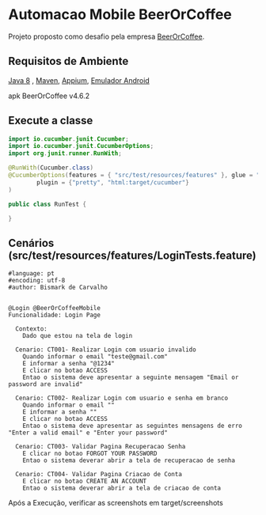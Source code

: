 # Automacao Mobile BeerOrCoffee

Projeto proposto como desafio pela empresa [BeerOrCoffee](https://beerorcoffee.com/).

## Requisitos de Ambiente

[Java 8](https://www.oracle.com/br/java/technologies/javase/javase8-archive-downloads.html)
, [Maven](https://maven.apache.org/install.html),
[Appium](https://github.com/appium/appium-desktop/releases/tag/v1.22.2),
[Emulador Android](https://developer.android.com/studio?hl=pt-br)

apk BeerOrCoffee v4.6.2


## Execute a classe

```java
import io.cucumber.junit.Cucumber;
import io.cucumber.junit.CucumberOptions;
import org.junit.runner.RunWith;

@RunWith(Cucumber.class)
@CucumberOptions(features = { "src/test/resources/features" }, glue = "steps", tags = "@BeerOrCoffeeMobile",
        plugin = {"pretty", "html:target/cucumber"}
)

public class RunTest {

}
```

## Cenários (src/test/resources/features/LoginTests.feature)

```gherkin
#language: pt
#encoding: utf-8
#author: Bismark de Carvalho


@Login @BeerOrCoffeeMobile
Funcionalidade: Login Page

  Contexto:
    Dado que estou na tela de login

  Cenario: CT001- Realizar Login com usuario invalido
    Quando informar o email "teste@gmail.com"
    E informar a senha "@1234"
    E clicar no botao ACCESS
    Entao o sistema deve apresentar a seguinte mensagem "Email or password are invalid"

  Cenario: CT002- Realizar Login com usuario e senha em branco
    Quando informar o email ""
    E informar a senha ""
    E clicar no botao ACCESS
    Entao o sistema deve apresentar as seguintes mensagens de erro "Enter a valid email" e "Enter your password"

  Cenario: CT003- Validar Pagina Recuperacao Senha
    E clicar no botao FORGOT YOUR PASSWORD
    Entao o sistema deverar abrir a tela de recuperacao de senha

  Cenario: CT004- Validar Pagina Criacao de Conta
    E clicar no botao CREATE AN ACCOUNT
    Entao o sistema deverar abrir a tela de criacao de conta
```
Após a Execução, verificar as screenshots em target/screenshots